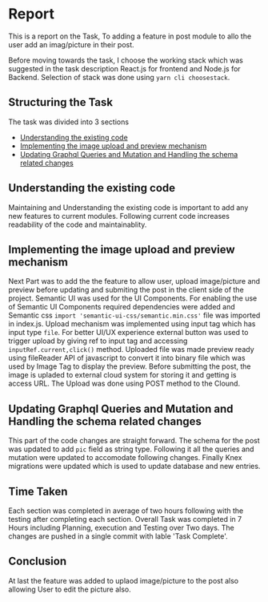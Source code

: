 # Report

This is a report on the Task, To adding a feature in post module to allo the user add an imag/picture in their post.

Before moving towards the task, I choose the working stack which was suggested in the task description React.js for frontend and Node.js for Backend. Selection of stack was done using `yarn cli choosestack`.

## Structuring the Task
The task was divided into 3 sections

* [Understanding the existing code](#understanding-the-existing-code)
* [Implementing the image upload and preview mechanism](#implementing-the-image-upload-and-preview-mechanism)
* [Updating Graphql Queries and Mutation and Handling the schema related changes](#updating-grahql-queries-and-mutation-and-handling-the-schema-related-changes)

## Understanding the existing code
Maintaining and Understanding the existing code is important to add any new features to current modules. Following current code increases readability of the code and maintainablity.

## Implementing the image upload and preview mechanism
Next Part was to add the the feature to allow user, upload image/picture and preview before updating and submiting the post in the client side of the project. Semantic UI was used for the UI Components. For enabling the use of Semantic UI Components required dependencies were added and Semantic css `import 'semantic-ui-css/semantic.min.css'` file was imported in index.js. Upload mechanism was implemented using input tag which has input type `file`. For better UI/UX experience external button was used to trigger upload by giving ref to input tag and accessing `inputRef.current,click()` method. Uploaded file was made preview ready using fileReader API of javascript to convert it into binary file which was used by Image Tag to display the preview. Before submitting the post, the image is upladed to external cloud system for storing it and getting is access URL. The Upload was done using POST method to the Clound.

## Updating Graphql Queries and Mutation and Handling the schema related changes
This part of the code changes are straight forward. The schema for the post was updated to add `pic` field as string type. Following it all the queries and mutation were updated to accomodate following changes. Finally Knex migrations were updated which is used to update database and new entries.

## Time Taken
Each section was completed in average of two hours following with the testing after completing each section. Overall Task was completed in 7 Hours including Planning, execution and Testing over Two days. The changes are pushed in a single commit with lable 'Task Complete'.

## Conclusion
At last the feature was added to uplaod image/picture to the post also allowing User to edit the picture also.